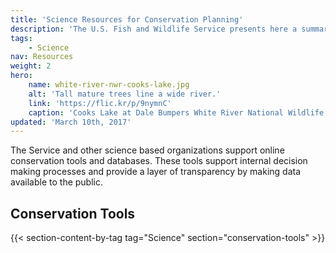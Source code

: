 ```yaml
---
title: 'Science Resources for Conservation Planning'
description: 'The U.S. Fish and Wildlife Service presents here a summary of online resources like reports, databases, mapping tools, journals and more a to support science-based management of America’s natural resources.'
tags:
    - Science
nav: Resources
weight: 2
hero:
    name: white-river-nwr-cooks-lake.jpg
    alt: 'Tall mature trees line a wide river.'
    link: 'https://flic.kr/p/9nymnC'
    caption: 'Cooks Lake at Dale Bumpers White River National Wildlife Refuge in Arkansas. Photo by Garry Tucker, USFWS.'
updated: 'March 10th, 2017'
---
```


The Service and other science based organizations support online conservation tools and databases.  These tools support internal decision making processes and provide a layer of transparency by making data available to the public.

## Conservation Tools

{{< section-content-by-tag tag="Science" section="conservation-tools" >}}
